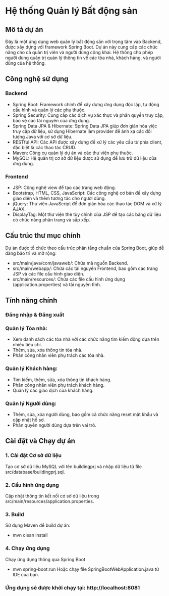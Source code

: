 # Hệ thống Quản lý Bất động sản
## Mô tả dự án
Đây là một ứng dụng web quản lý bất động sản với trọng tâm vào Backend, được xây dựng với framework Spring Boot. Dự án này cung cấp các chức năng cho cả quản trị viên và người dùng công khai. Hệ thống cho phép người dùng quản trị quản lý thông tin về các tòa nhà, khách hàng, và người dùng của hệ thống.
## Công nghệ sử dụng
### Backend
* Spring Boot: Framework chính để xây dựng ứng dụng độc lập, tự động cấu hình và quản lý các phụ thuộc.
* Spring Security: Cung cấp các dịch vụ xác thực và phân quyền truy cập, bảo vệ các tài nguyên của ứng dụng.
* Spring Data JPA & Hibernate: Spring Data JPA giúp đơn giản hóa việc truy cập dữ liệu, sử dụng Hibernate làm provider để ánh xạ các đối tượng Java với cơ sở dữ liệu.
* RESTful API: Các API được xây dựng để xử lý các yêu cầu từ phía client, đặc biệt là các thao tác CRUD.
* Maven: Công cụ quản lý dự án và các thư viện phụ thuộc.
* MySQL: Hệ quản trị cơ sở dữ liệu được sử dụng để lưu trữ dữ liệu của ứng dụng.
### Frontend
* JSP: Công nghệ view để tạo các trang web động.
* Bootstrap, HTML, CSS, JavaScript: Các công nghệ cơ bản để xây dựng giao diện và thêm tương tác cho người dùng.
* jQuery: Thư viện JavaScript để đơn giản hóa các thao tác DOM và xử lý AJAX.
* DisplayTag: Một thư viện thẻ tùy chỉnh của JSP để tạo các bảng dữ liệu có chức năng phân trang và sắp xếp.
## Cấu trúc thư mục chính
Dự án được tổ chức theo cấu trúc phân tầng chuẩn của Spring Boot, giúp dễ dàng bảo trì và mở rộng:
* src/main/java/com/javaweb/: Chứa mã nguồn Backend.
* src/main/webapp/: Chứa các tài nguyên Frontend, bao gồm các trang JSP và các file cấu hình giao diện.
* src/main/resources/: Chứa các file cấu hình ứng dụng (application.properties) và tài nguyên tĩnh.
## Tính năng chính
### Đăng nhập & Đăng xuất
### Quản lý Tòa nhà: 
* Xem danh sách các tòa nhà với các chức năng tìm kiếm động dựa trên nhiều tiêu chí.
* Thêm, sửa, xóa thông tin tòa nhà.
* Phân công nhân viên phụ trách các tòa nhà.
### Quản lý Khách hàng:
* Tìm kiếm, thêm, sửa, xóa thông tin khách hàng.
* Phân công nhân viên phụ trách khách hàng.
* Quản lý các giao dịch của khách hàng.
### Quản lý Người dùng:
* Thêm, sửa, xóa người dùng, bao gồm cả chức năng reset mật khẩu và cập nhật hồ sơ.
* Phân quyền người dùng dựa trên vai trò.
## Cài đặt và Chạy dự án
### 1. Cài đặt Cơ sở dữ liệu
Tạo cơ sở dữ liệu MySQL với tên buildingprj và nhập dữ liệu từ file src/database/buildingprj.sql.
### 2. Cấu hình ứng dụng
Cập nhật thông tin kết nối cơ sở dữ liệu trong src/main/resources/application.properties.
### 3. Build
Sử dụng Maven để build dự án: 
* mvn clean install
### 4. Chạy ứng dụng
Chạy ứng dụng thông qua Spring Boot
* mvn spring-boot:run
Hoặc chạy file SpringBootWebApplication.java từ IDE của bạn.
### Ứng dụng sẽ được khởi chạy tại: http://localhost:8081
